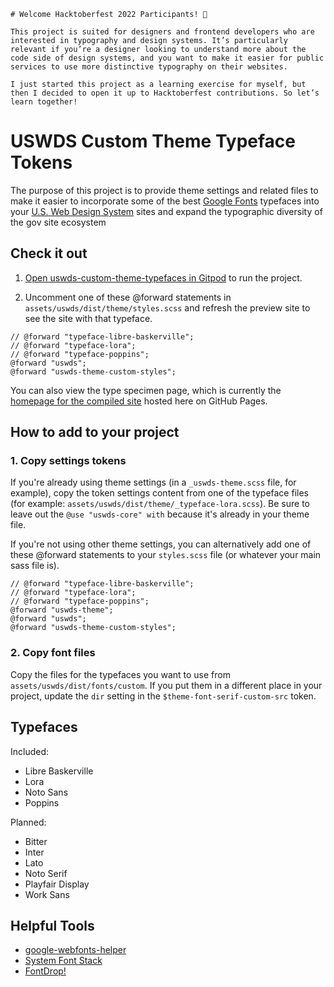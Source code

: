 ```
# Welcome Hacktoberfest 2022 Participants! 👋

This project is suited for designers and frontend developers who are interested in typography and design systems. It’s particularly relevant if you’re a designer looking to understand more about the code side of design systems, and you want to make it easier for public services to use more distinctive typography on their websites.

I just started this project as a learning exercise for myself, but then I decided to open it up to Hacktoberfest contributions. So let’s learn together!
```

# USWDS Custom Theme Typeface Tokens
The purpose of this project is to provide theme settings and related files to make it easier to incorporate some of the best [Google Fonts](https://fonts.google.com/) typefaces into your [U.S. Web Design System](https://designsystem.digital.gov/) sites and expand the typographic diversity of the gov site ecosystem


## Check it out

1. [Open uswds-custom-theme-typefaces in Gitpod](https://gitpod.io/#https://github.com/pglevy/uswds-custom-theme-typefaces) to run the project.

1. Uncomment one of these @forward statements in `assets/uswds/dist/theme/styles.scss` and refresh the preview site to see the site with that typeface.

```
// @forward "typeface-libre-baskerville";
// @forward "typeface-lora";
// @forward "typeface-poppins";
@forward "uswds";
@forward "uswds-theme-custom-styles";
```

You can also view the type specimen page, which is currently the [homepage for the compiled site](https://pglevy.github.io/uswds-custom-theme-typefaces/) hosted here on GitHub Pages.

## How to add to your project

### 1. Copy settings tokens

If you're already using theme settings (in a `_uswds-theme.scss` file, for example), copy the token settings content from one of the typeface files (for example: `assets/uswds/dist/theme/_typeface-lora.scss`). Be sure to leave out the `@use "uswds-core" with` because it's already in your theme file.

If you're not using other theme settings, you can alternatively add one of these @forward statements to your `styles.scss` file (or whatever your main sass file is).

```
// @forward "typeface-libre-baskerville";
// @forward "typeface-lora";
// @forward "typeface-poppins";
@forward "uswds-theme";
@forward "uswds";
@forward "uswds-theme-custom-styles";
```

### 2. Copy font files

Copy the files for the typefaces you want to use from `assets/uswds/dist/fonts/custom`. If you put them in a different place in your project, update the `dir` setting in the `$theme-font-serif-custom-src` token.

## Typefaces

Included:

- Libre Baskerville
- Lora
- Noto Sans
- Poppins

Planned:

- Bitter
- Inter
- Lato
- Noto Serif
- Playfair Display
- Work Sans

## Helpful Tools

- [google-webfonts-helper](https://google-webfonts-helper.herokuapp.com/fonts)
- [System Font Stack](https://systemfontstack.com/)
- [FontDrop!](https://fontdrop.info/)
